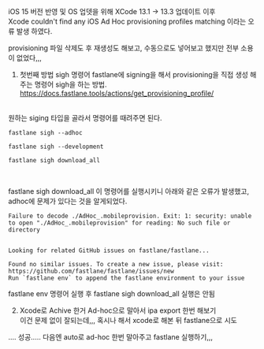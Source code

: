 iOS 15 버전 반영 및 OS 업뎃을 위해 XCode 13.1 -> 13.3 업데이트 이후 </br>
Xcode couldn't find any iOS Ad Hoc provisioning profiles matching 이라는 오류 발생 하였다. </br>

provisioning 파일 삭제도 후 재생성도 해보고, 수동으로도 넣어보고 했지만 전부 소용이 없었다,,, </br>

1. 첫번째 방법 sigh 명령어
fastlane에 signing을 해서 provisioning을 직접 생성 해주는 명령어 sigh을 하는 방법. </br>
https://docs.fastlane.tools/actions/get_provisioning_profile/

</br>
원하는 siging 타입을 골라서 명령어를 때려주면 된다. 


</br>

```
fastlane sigh --adhoc

fastlane sigh --development

fastlane sigh download_all
```

</br>

fastlane sigh download_all 이 명령어를 실행시키니 아래와 같은 오류가 발생했고, adhoc에 문제가 있다는 것을 알게되었다.

```
Failure to decode ./AdHoc_.mobileprovision. Exit: 1: security: unable to open "./AdHoc_.mobileprovision" for reading: No such file or directory


Looking for related GitHub issues on fastlane/fastlane...

Found no similar issues. To create a new issue, please visit:
https://github.com/fastlane/fastlane/issues/new
Run `fastlane env` to append the fastlane environment to your issue
```

fastlane env 명령어 실행 후 fastlane sigh download_all 실행은 안됨
</br>

2. Xcode로 Achive 한거 Ad-hoc으로 말아서 ipa export 한번 해보기 </br>
이건 문제 없이 잘되는데,,, 혹시나 해서 xcode로 해본 뒤 fastlane으로 시도 </br>

.... 성공..... 다음엔 auto로 ad-hoc 한번 말아주고 fastlane 실행하기,,,
